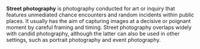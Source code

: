 **Street photography** is photography conducted for art or inquiry that features
unmediated chance encounters and random incidents within public places. It
usually has the aim of capturing images at a decisive or poignant moment by
careful framing and timing. Street photography overlaps widely with candid
photography, although the latter can also be used in other settings, such as
portrait photography and event photography.
